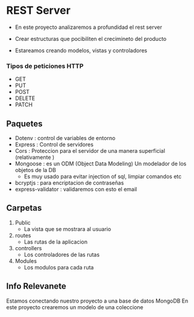 # REST Server 

* En este proyecto analizaremos a profundidad el rest server 
* Crear estructuras que pocibiliten el crecimineto del producto

* Estareamos creando modelos, vistas y controladores

### Tipos de peticiones HTTP

* GET
* PUT
* POST 
* DELETE
* PATCH

## Paquetes

* Dotenv : control de variables de entorno
* Express : Control de servidores
* Cors : Proteccion para el servidor de una manera superficial (relativamente )
* Mongoose : es un ODM (Object Data Modeling) Un modelador de los objetos de la DB
    * Es muy usado para evitar injection of sql, limpiar comandos etc
* bcryptjs : para encriptacion de contraseñas
* express-validator : validaremos con esto el email

## Carpetas

1. Public 
    * La vista que se mostrara al usuario
2. routes
    * Las rutas de la aplicacion
3. controllers 
    * Los controladores de las rutas
4. Modules 
    * Los modulos para cada ruta

## Info Relevanete 

Estamos conectando nuestro proyecto a una base de datos MongoDB
En este proyecto crearemos un modelo de una coleccione